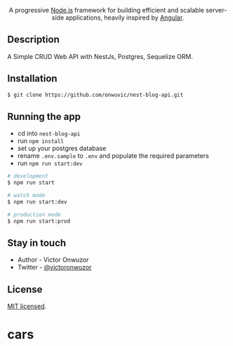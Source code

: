  <p align="center">A progressive <a href="http://nodejs.org" target="blank">Node.js</a> framework for building efficient and scalable server-side applications, heavily inspired by <a href="https://angular.io" target="blank">Angular</a>.
 </p>

## Description
A Simple CRUD Web API with NestJs, Postgres, Sequelize ORM. 

## Installation

```bash
$ git clone https://github.com/onwuvic/nest-blog-api.git
```

## Running the app

- cd into `nest-blog-api`
- run `npm install`
- set up your postgres database
- rename `.env.sample` to `.env` and populate the required parameters
- run `npm run start:dev`

```bash
# development
$ npm run start

# watch mode
$ npm run start:dev

# production mode
$ npm run start:prod
```


## Stay in touch

- Author - Victor Onwuzor
- Twitter - [@victoronwuzor](https://twitter.com/victoronwuzor)

## License
[MIT licensed](LICENSE).
# cars
